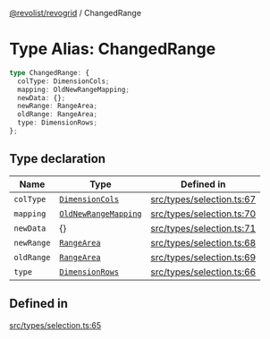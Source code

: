 [@revolist/revogrid](README.md) / ChangedRange

# Type Alias: ChangedRange

```ts
type ChangedRange: {
  colType: DimensionCols;
  mapping: OldNewRangeMapping;
  newData: {};
  newRange: RangeArea;
  oldRange: RangeArea;
  type: DimensionRows;
};
```

## Type declaration

| Name | Type | Defined in |
| ------ | ------ | ------ |
| `colType` | [`DimensionCols`](TypeAlias.DimensionCols.md) | [src/types/selection.ts:67](https://github.com/revolist/revogrid/blob/15bed16e98b0807fadb0bfdae87d4c121f88e09e/src/types/selection.ts#L67) |
| `mapping` | [`OldNewRangeMapping`](TypeAlias.OldNewRangeMapping.md) | [src/types/selection.ts:70](https://github.com/revolist/revogrid/blob/15bed16e98b0807fadb0bfdae87d4c121f88e09e/src/types/selection.ts#L70) |
| `newData` | \{\} | [src/types/selection.ts:71](https://github.com/revolist/revogrid/blob/15bed16e98b0807fadb0bfdae87d4c121f88e09e/src/types/selection.ts#L71) |
| `newRange` | [`RangeArea`](TypeAlias.RangeArea.md) | [src/types/selection.ts:68](https://github.com/revolist/revogrid/blob/15bed16e98b0807fadb0bfdae87d4c121f88e09e/src/types/selection.ts#L68) |
| `oldRange` | [`RangeArea`](TypeAlias.RangeArea.md) | [src/types/selection.ts:69](https://github.com/revolist/revogrid/blob/15bed16e98b0807fadb0bfdae87d4c121f88e09e/src/types/selection.ts#L69) |
| `type` | [`DimensionRows`](TypeAlias.DimensionRows.md) | [src/types/selection.ts:66](https://github.com/revolist/revogrid/blob/15bed16e98b0807fadb0bfdae87d4c121f88e09e/src/types/selection.ts#L66) |

## Defined in

[src/types/selection.ts:65](https://github.com/revolist/revogrid/blob/15bed16e98b0807fadb0bfdae87d4c121f88e09e/src/types/selection.ts#L65)
